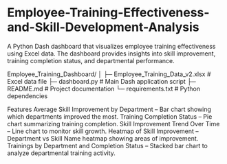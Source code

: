 # Employee-Training-Effectiveness-and-Skill-Development-Analysis

A Python Dash dashboard that visualizes employee training effectiveness using Excel data. The dashboard provides insights into skill improvement, training completion status, and departmental performance.

Employee_Training_Dashboard/
│
├─ Employee_Training_Data_v2.xlsx   # Excel data file
├─ dashboard.py                     # Main Dash application script
├─ README.md                        # Project documentation
└─ requirements.txt                 # Python dependencies

Features
Average Skill Improvement by Department – Bar chart showing which departments improved the most.
Training Completion Status – Pie chart summarizing training completion.
Skill Improvement Trend Over Time – Line chart to monitor skill growth.
Heatmap of Skill Improvement – Department vs Skill Name heatmap showing areas of improvement.
Trainings by Department and Completion Status – Stacked bar chart to analyze departmental training activity.
